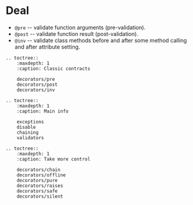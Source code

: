 # Deal

* `@pre` -- validate function arguments (pre-validation).
* `@post` -- validate function result (post-validation).
* `@inv` -- validate class methods before and after some method calling and after attribute setting.

```eval_rst
.. toctree::
    :maxdepth: 1
    :caption: Classic contracts

    decorators/pre
    decorators/post
    decorators/inv

.. toctree::
    :maxdepth: 1
    :caption: Main info

    exceptions
    disable
    chaining
    validators

.. toctree::
    :maxdepth: 1
    :caption: Take more control

    decorators/chain
    decorators/offline
    decorators/pure
    decorators/raises
    decorators/safe
    decorators/silent

```

